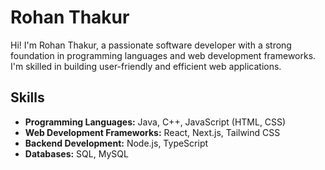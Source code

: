 # Rohan Thakur

Hi! I'm Rohan Thakur, a passionate software developer with a strong foundation in programming languages and web development frameworks. I'm skilled in building user-friendly and efficient web applications.

## Skills

* **Programming Languages:** Java, C++, JavaScript (HTML, CSS)
* **Web Development Frameworks:** React, Next.js, Tailwind CSS
* **Backend Development:** Node.js, TypeScript
* **Databases:** SQL, MySQL

